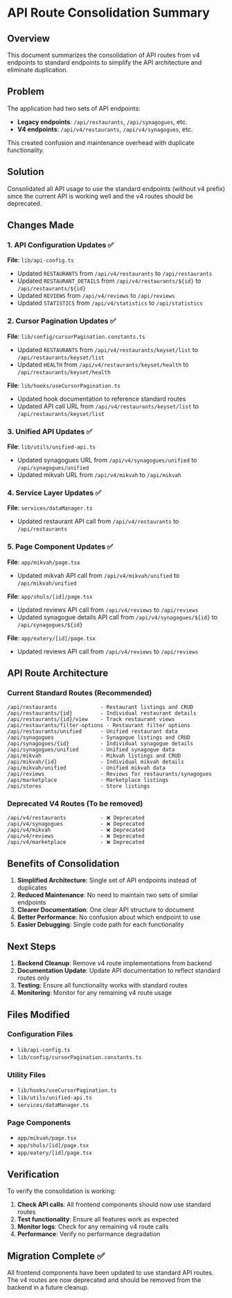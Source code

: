 # API Route Consolidation Summary

## Overview
This document summarizes the consolidation of API routes from v4 endpoints to standard endpoints to simplify the API architecture and eliminate duplication.

## Problem
The application had two sets of API endpoints:
- **Legacy endpoints**: `/api/restaurants`, `/api/synagogues`, etc.
- **V4 endpoints**: `/api/v4/restaurants`, `/api/v4/synagogues`, etc.

This created confusion and maintenance overhead with duplicate functionality.

## Solution
Consolidated all API usage to use the standard endpoints (without v4 prefix) since the current API is working well and the v4 routes should be deprecated.

## Changes Made

### 1. API Configuration Updates ✅

**File**: `lib/api-config.ts`
- Updated `RESTAURANTS` from `/api/v4/restaurants` to `/api/restaurants`
- Updated `RESTAURANT_DETAILS` from `/api/v4/restaurants/${id}` to `/api/restaurants/${id}`
- Updated `REVIEWS` from `/api/v4/reviews` to `/api/reviews`
- Updated `STATISTICS` from `/api/v4/statistics` to `/api/statistics`

### 2. Cursor Pagination Updates ✅

**File**: `lib/config/cursorPagination.constants.ts`
- Updated `RESTAURANTS` from `/api/v4/restaurants/keyset/list` to `/api/restaurants/keyset/list`
- Updated `HEALTH` from `/api/v4/restaurants/keyset/health` to `/api/restaurants/keyset/health`

**File**: `lib/hooks/useCursorPagination.ts`
- Updated hook documentation to reference standard routes
- Updated API call URL from `/api/v4/restaurants/keyset/list` to `/api/restaurants/keyset/list`

### 3. Unified API Updates ✅

**File**: `lib/utils/unified-api.ts`
- Updated synagogues URL from `/api/v4/synagogues/unified` to `/api/synagogues/unified`
- Updated mikvah URL from `/api/v4/mikvah` to `/api/mikvah`

### 4. Service Layer Updates ✅

**File**: `services/dataManager.ts`
- Updated restaurant API call from `/api/v4/restaurants` to `/api/restaurants`

### 5. Page Component Updates ✅

**File**: `app/mikvah/page.tsx`
- Updated mikvah API call from `/api/v4/mikvah/unified` to `/api/mikvah/unified`

**File**: `app/shuls/[id]/page.tsx`
- Updated reviews API call from `/api/v4/reviews` to `/api/reviews`
- Updated synagogue details API call from `/api/v4/synagogues/${id}` to `/api/synagogues/${id}`

**File**: `app/eatery/[id]/page.tsx`
- Updated reviews API call from `/api/v4/reviews` to `/api/reviews`

## API Route Architecture

### Current Standard Routes (Recommended)
```
/api/restaurants              - Restaurant listings and CRUD
/api/restaurants/{id}         - Individual restaurant details
/api/restaurants/{id}/view    - Track restaurant views
/api/restaurants/filter-options - Restaurant filter options
/api/restaurants/unified      - Unified restaurant data
/api/synagogues               - Synagogue listings and CRUD
/api/synagogues/{id}          - Individual synagogue details
/api/synagogues/unified       - Unified synagogue data
/api/mikvah                   - Mikvah listings and CRUD
/api/mikvah/{id}              - Individual mikvah details
/api/mikvah/unified           - Unified mikvah data
/api/reviews                  - Reviews for restaurants/synagogues
/api/marketplace              - Marketplace listings
/api/stores                   - Store listings
```

### Deprecated V4 Routes (To be removed)
```
/api/v4/restaurants           - ❌ Deprecated
/api/v4/synagogues            - ❌ Deprecated
/api/v4/mikvah                - ❌ Deprecated
/api/v4/reviews               - ❌ Deprecated
/api/v4/marketplace           - ❌ Deprecated
```

## Benefits of Consolidation

1. **Simplified Architecture**: Single set of API endpoints instead of duplicates
2. **Reduced Maintenance**: No need to maintain two sets of similar endpoints
3. **Clearer Documentation**: One clear API structure to document
4. **Better Performance**: No confusion about which endpoint to use
5. **Easier Debugging**: Single code path for each functionality

## Next Steps

1. **Backend Cleanup**: Remove v4 route implementations from backend
2. **Documentation Update**: Update API documentation to reflect standard routes only
3. **Testing**: Ensure all functionality works with standard routes
4. **Monitoring**: Monitor for any remaining v4 route usage

## Files Modified

### Configuration Files
- `lib/api-config.ts`
- `lib/config/cursorPagination.constants.ts`

### Utility Files
- `lib/hooks/useCursorPagination.ts`
- `lib/utils/unified-api.ts`
- `services/dataManager.ts`

### Page Components
- `app/mikvah/page.tsx`
- `app/shuls/[id]/page.tsx`
- `app/eatery/[id]/page.tsx`

## Verification

To verify the consolidation is working:

1. **Check API calls**: All frontend components should now use standard routes
2. **Test functionality**: Ensure all features work as expected
3. **Monitor logs**: Check for any remaining v4 route calls
4. **Performance**: Verify no performance degradation

## Migration Complete ✅

All frontend components have been updated to use standard API routes. The v4 routes are now deprecated and should be removed from the backend in a future cleanup.
